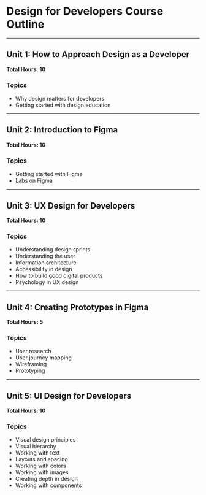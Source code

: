 # Design for Developers Course Outline

---

## Unit 1: How to Approach Design as a Developer  
**Total Hours: 10**

### Topics
- Why design matters for developers  
- Getting started with design education  

---

## Unit 2: Introduction to Figma  
**Total Hours: 10**

### Topics
- Getting started with Figma  
- Labs on Figma  

---

## Unit 3: UX Design for Developers  
**Total Hours: 10**

### Topics
- Understanding design sprints  
- Understanding the user  
- Information architecture  
- Accessibility in design  
- How to build good digital products  
- Psychology in UX design  

---

## Unit 4: Creating Prototypes in Figma  
**Total Hours: 5**

### Topics
- User research  
- User journey mapping  
- Wireframing  
- Prototyping  

---

## Unit 5: UI Design for Developers  
**Total Hours: 10**

### Topics
- Visual design principles  
- Visual hierarchy  
- Working with text  
- Layouts and spacing  
- Working with colors  
- Working with images  
- Creating depth in design  
- Working with components
